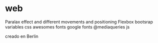 # web
 
 Paralax effect and different movements and positioning
 Flexbox
 bootsrap 
 variables css
 awesomes fonts
 google fonts
 @mediaqueries
 js
 
creado en Berlin
